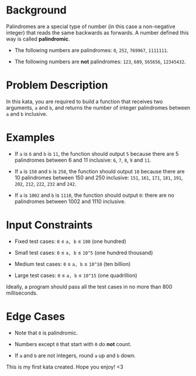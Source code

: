 # Background

Palindromes are a special type of number (in this case a non-negative integer) that reads the same backwards as forwards. A number defined this way is called __palindromic__. 

* The following numbers are palindromes: `0`, `252`, `769967`, `1111111`. 

* The following numbers are __not__ palindromes: `123`, `689`, `565656`, `12345432`. 

# Problem Description

In this kata, you are required to build a function that receives two arguments, `a` and `b`, and returns the number of integer palindromes between `a` and `b` inclusive. 

# Examples

* If `a` is `6` and `b` is `11`, the function should output `5` because there are 5 palindromes between 6 and 11 inclusive: `6`, `7`, `8`, `9` and `11`. 

* If `a` is `150` and `b` is `250`, the function should output `10` because there are 10 palindromes between 150 and 250 inclusive: `151`, `161`, `171`, `181`, `191`, `202`, `212`, `222`, `232` and `242`. 

* If `a` is `1002` and `b` is `1110`, the function should output `0`: there are no palindromes between 1002 and 1110 inclusive. 

# Input Constraints

* Fixed test cases: `0` ≤ `a, b` ≤ `100` (one hundred)

* Small test cases: `0` ≤ `a, b` ≤ `10^5` (one hundred thousand)

* Medium test cases: `0` ≤ `a, b` ≤ `10^10` (ten billion)

* Large test cases: `0` ≤ `a, b` ≤ `10^15` (one quadrillion)

Ideally, a program should pass all the test cases in no more than 800 milliseconds. 

# Edge Cases

* Note that `0` is palindromic. 

* Numbers except `0` that start with `0` do __not__ count. 

* If `a` and `b` are not integers, round `a` up and `b` down. 

This is my first kata created. Hope you enjoy! <3
